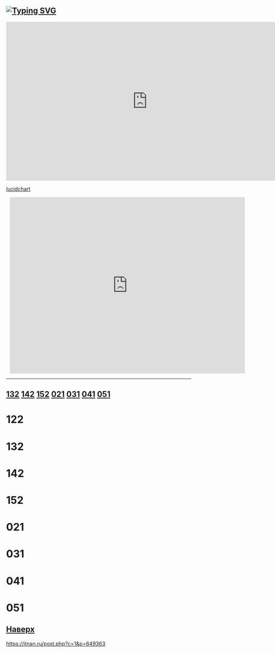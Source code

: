 <p><a name="top"></a></p>

[![Typing SVG](https://readme-typing-svg.herokuapp.com?pause=100&color=3B486E&width=435&lines=Learn+IT+..................................>)](https://git.io/typing-svg)
-------

<iframe width="768" height="432" src="https://miro.com/app/live-embed/uXjVPEQjznA=/?moveToViewport=-627,-312,985,500&embedId=419545844467" frameborder="0" scrolling="no" allowfullscreen></iframe>


[lucidchart](https://lucid.app/lucidchart/d1697d22-b812-48bb-a067-92c965054153/edit?viewport_loc=113%2C61%2C1997%2C876%2Cysb9_hdTKJg-&invitationId=inv_c48beac3-0969-4533-82e9-77563da7acca)

<div style="width: 640px; height: 480px; margin: 10px; position: relative;"><iframe allowfullscreen frameborder="0" style="width:640px; height:480px" src="https://lucid.app/documents/embedded/d1697d22-b812-48bb-a067-92c965054153" id="ixb9X4S5QSDy"></iframe></div>

---------------


## <a href="#132">132</a>  <a href="#142">142</a> <a href="#152">152</a>  <a href="#021">021</a>  <a href="#031">031</a>  <a href="#041">041</a>  <a href="#051">051</a>

<p><a name="122"></a></p> 

# 122

<p><a name="132"></a></p>

# 132

<p><a name="142"></a></p>

# 142



<p><a name="152"></a></p>

# 152

<p><a name="021"></a></p>




# 021

<p><a name="031"></a></p>

# 031

<p><a name="041"></a></p>

# 041

<p><a name="051"></a></p>

# 051
   
<a href="#top">Наверх</a>
------------
https://itnan.ru/post.php?c=1&p=649363
